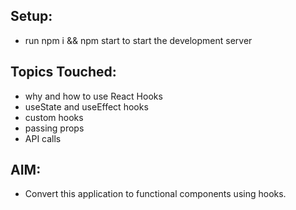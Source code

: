 ## Setup:
* run npm i && npm start to start the development server

## Topics Touched:
* why and how to use React Hooks
* useState and useEffect hooks
* custom hooks
* passing props
* API calls

## AIM:
* Convert this application to functional components using hooks.
